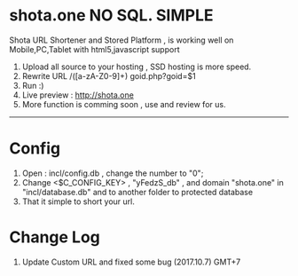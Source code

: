# shota.one NO SQL. SIMPLE
Shota URL Shortener and Stored Platform , is working well on Mobile,PC,Tablet with html5,javascript support 
1. Upload all source to your hosting , SSD hosting is more speed.
2. Rewrite URL /([a-zA-Z0-9]+) goid.php?goid=$1
3. Run :)
4. Live preview : http://shota.one
5. More function is comming soon , use and review for us.
____________________________________
# Config
1. Open : incl/config.db , change the number to "0";
2. Change <$C_CONFIG_KEY> , "yFedzS_db" , and domain "shota.one" in "incl/database.db" and to another folder to protected database
3. That it simple to short your url.
# Change Log
1. Update Custom URL and fixed some bug (2017.10.7) GMT+7